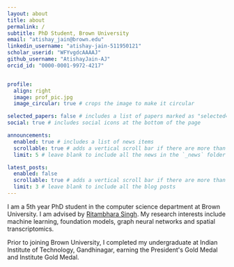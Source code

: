 ```yaml
---
layout: about
title: about
permalink: /
subtitle: PhD Student, Brown University
email: "atishay_jain@brown.edu"
linkedin_username: "atishay-jain-511950121"
scholar_userid: "WFYvgdcAAAAJ"
github_username: "AtishayJain-AJ"
orcid_id: "0000-0001-9972-4217"


profile:
  align: right
  image: prof_pic.jpg
  image_circular: true # crops the image to make it circular

selected_papers: false # includes a list of papers marked as "selected={true}"
social: true # includes social icons at the bottom of the page

announcements:
  enabled: true # includes a list of news items
  scrollable: true # adds a vertical scroll bar if there are more than 3 news items
  limit: 5 # leave blank to include all the news in the `_news` folder

latest_posts:
  enabled: false
  scrollable: true # adds a vertical scroll bar if there are more than 3 new posts items
  limit: 3 # leave blank to include all the blog posts
---
```


I am a 5th year PhD student in the computer science department at Brown University. I am advised by [Ritambhara Singh](https://ritambharasingh.com/). My research interests include machine learning, foundation models, graph neural networks and spatial transcriptomics.

Prior to joining Brown University, I completed my undergraduate at Indian Institute of Technology, Gandhinagar, earning the President's Gold Medal and Institute Gold Medal.
